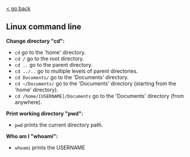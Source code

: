 [< go back](https://github.com/Alienxk/Notes)

## Linux command line

**Change directory "cd":**
- `cd` go to the 'home' directory.
- `cd /` go to the root directory.
- `cd ..` go to the parent directory.
- `cd ../..` go to multiple levels of parent directories.
- `cd Documents/` go to the 'Documents' directory.
- `cd ~/Documents/` go to the 'Documents' directory (starting from the 'home' directory).
- `cd /home/[USERNAME]/Documents` go to the 'Documents' directory (from anywhere).

**Print working directory "pwd":**
- `pwd` prints the current directory path.

**Who am I "whoami":**
- `whoami` prints the USERNAME

